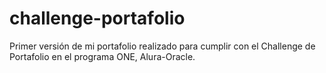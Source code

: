 # challenge-portafolio
Primer versión de mi portafolio realizado para cumplir con el Challenge de Portafolio en el programa ONE, Alura-Oracle.
